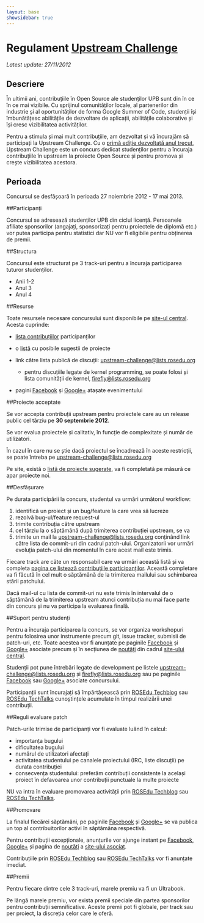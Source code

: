 ```yaml
---
layout: base
showsidebar: true
---
```

# Regulament [Upstream Challenge][root]
*Latest update: 27/11/2012*

## Descriere

În ultimii ani, contribuțiile în Open Source ale studenților UPB sunt din în
ce în ce mai vizibile. Cu sprijinul comunităților locale, al partenerilor din
industrie și al oportunităților de forma Google Summer of Code, studenții își
îmbunătățesc abilitățile de dezvoltare de aplicații, abilitățile colaborative
și își cresc vizibilitatea activităților.

Pentru a stimula și mai mult contribuțiile, am dezvoltat și vă încurajăm să
participați la Upstream Challenge. Cu o [primă ediție dezvoltată anul
trecut][ed1], Upstream Challenge este un concurs dedicat studenților pentru a
încuraja contribuțiile în upstream la proiecte Open Source și pentru promova
și crește vizibilitatea acestora.

## Perioada

Concursul se desfășoară în perioada 27 noiembrie 2012 - 17 mai 2013.

##Participanți

Concursul se adresează studenților UPB din ciclul licență. Persoanele afiliate
sponsorilor (angajați, sponsorizați pentru proiectele de diplomă etc.) vor
putea participa pentru statistici dar NU vor fi eligibile pentru obținerea de
premii.

##Structura

Concursul este structurat pe 3 track-uri pentru a încuraja participarea
tuturor studenților.

* Anii 1-2
* Anul 3
* Anul 4

##Resurse

Toate resursele necesare concursului sunt disponibile pe [site-ul
central][root]. Acesta cuprinde:

* [lista contribuțiilor][contrib] participanților
* o [listă][proj] cu posibile sugestii de proiecte
* link către lista publică de discuții: [upstream-challenge@lists.rosedu.org][uc]

  * pentru discuțiile legate de kernel programming, se poate folosi și lista
    comunității de kernel, [firefly@lists.rosedu.org][firefly]

* pagini [Facebook][fb] și [Google+][gp] atașate evenimentului

##Proiecte acceptate

Se vor accepta contribuții upstream pentru proiectele care au un release
public cel târziu pe **30 septembrie 2012**.

Se vor evalua proiectele și calitativ, în funcție de complexitate și număr de
utilizatori.

În cazul în care nu se știe dacă proiectul se încadrează în aceste restricții,
se poate întreba pe [upstream-challenge@lists.rosedu.org][uc]

Pe site, există o [listă de proiecte sugerate][proj], va fi completată pe măsură ce
apar proiecte noi.

##Desfășurare

Pe durata participării la concurs, studentul va urmări următorul workflow:

1. identifică un proiect și un bug/feature la care vrea să lucreze
1. rezolvă bug-ul/feature request-ul
1. trimite contribuția către upstream
1. cel târziu la o săptămână după trimiterea contribuției upstream, se va
1. trimite un mail la [upstream-challenge@lists.rosedu.org][uc]
  conținând link către lista de commit-uri din cadrul patch-ului. 
  Organizatorii vor urmări evoluția patch-ului din momentul în care acest mail
  este trimis.

Fiecare track are câte un responsabil care va urmări această listă și va
completa [pagina ce listează contribuțiile participanților][contrib]. Această
completare va fi făcută în cel mult o săptămână de la trimiterea mailului sau
schimbarea stării patchului.

Dacă mail-ul cu lista de commit-uri nu este trimis în intervalul de o
săptămână de la trimiterea upstream atunci contribuția nu mai face parte din
concurs și nu va participa la evaluarea finală.

##Suport pentru studenți

Pentru a încuraja participarea la concurs, se vor organiza workshopuri pentru
folosirea unor instrumente precum git, issue tracker, submisii de patch-uri,
etc. Toate acestea vor fi anunțate pe paginile [Facebook][fb] și [Google+][gp]
asociate precum și în secțiunea de [noutăți][news] din cadrul [site-ului
central][root].

Studenții pot pune întrebări legate de development pe listele
[upstream-challenge@lists.rosedu.org][uc] și
[firefly@lists.rosedu.org][firefly] sau pe
paginile [Facebook][fb] sau [Google+][gp] asociate concursului.

Participanții sunt încurajați să împărtășească prin [ROSEdu
Techblog][techblog] sau [ROSEdu TechTalks][talks] cunoștințele acumulate în
timpul realizării unei contribuții.

##Reguli evaluare patch

Patch-urile trimise de participanți vor fi evaluate luând în calcul:

* importanța bugului
* dificultatea bugului
* numărul de utilizatori afectați
* activitatea studentului pe canalele proiectului (IRC, liste discuții) pe
  durata contribuției
* consecvența studentului: preferăm contribuții consistente la același proiect
  în defavoarea unor contribuții punctuale la multe proiecte

NU va intra în evaluare promovarea activității prin [ROSEdu
Techblog][techblog] sau [ROSEdu TechTalks][talks].

##Promovare

La finalul fiecărei săptămâni, pe paginile [Facebook][fb] și [Google+][gp] se
va publica un top al contribuitorilor activi în săptămâna respectivă.

Pentru contribuții excepționale, anunțurile vor ajunge instant pe
[Facebook][fb], [Google+][gp] și pagina de [noutăți][news] a [site-ului
asociat][root].

Contribuțiile prin [ROSEdu Techblog][techblog] sau [ROSEdu TechTalks][talks]
vor fi anunțate imediat.

##Premii

Pentru fiecare dintre cele 3 track-uri, marele premiu va fi un Ultrabook.

Pe lângă marele premiu, vor exista premii speciale din partea sponsorilor
pentru contribuții semnificative. Aceste premii pot fi globale, per track sau
per proiect, la discreția celor care le oferă.

[ed1]: http://elf.cs.pub.ro/so/wiki/upstream-challenge "Upstream Challenge v0"
[reg]: /regulament "Regulament"
[res]: /res "Resurse utile"
[contrib]: /contrib "Statistici contribuții"
[proj]: /projects "Proiecte propuse"
[news]: /news "Noutăți"
[root]: / "Upstream Challenge"
[fb]: https://www.facebook.com/UpstreamChallenge "Facebook Page"
[gp]: https://plus.google.com/u/0/b/113601665378127579242/113601665378127579242/posts "Google +"
[uc]: http://lists.rosedu.org/listinfo/upstream-challenge "Register on upstream-challenge@lists.rosedu.org"
[firefly]: http://lists.rosedu.org/listinfo/firefly "Register on firefly@lists.rosedu.org"
[techblog]: http://techblog.rosedu.org/ "ROSEdu Techblog"
[talks]: http://talks.rosedu.org/ "ROSEdu Tech Talks"

